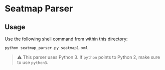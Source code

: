 # Seatmap Parser

## Usage

Use the following shell command from within
this directory:

```shell
python seatmap_parser.py seatmap1.xml  
```

> :warning: This parser uses Python 3. If `python` points to
Python 2, make sure to use `python3`.
